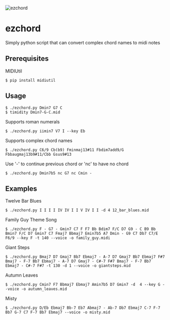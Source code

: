![ezchord](https://user-images.githubusercontent.com/95546311/146630042-6b7d96a1-0f9a-4c98-97f4-ea400d0dc7d6.png)


# ezchord
Simply python script that can convert complex chord names to midi notes

## Prerequisites
MIDIUtil

    $ pip install midiutil


## Usage

    $ ./ezchord.py Dmin7 G7 C
    $ timidity Dmin7-G-C.mid

Supports roman numerals

    $ ./ezchord.py iimin7 V7 I --key Eb

Supports complex chord names

    $ ./ezchord.py C6/9 Cb(b9) Fminmaj13#11 Fbdim7add9/G Fbbaugmaj13b9#11/Cbb Gsus9#13

Use '-' to continue previous chord or 'nc' to have no chord

    $ ./ezchord.py Dmin7b5 nc G7 nc Cmin -
    
## Examples

Twelve Bar Blues

    $ ./ezchord.py I I I I IV IV I I V IV I I -d 4 12_bar_blues.mid

Family Guy Theme Song

    $ ./ezchord.py F - G7 - Gmin7 C7 F F7 Bb Bdim7 F/C D7 G9 - C B9 Bb Bmin7 F/C D7 Gmin7 C7 Fmaj7 Bbmaj7 Emin7b5 A7 Dmin - G9 C7 Db7 C7/E F6/9 --key F -t 140 --voice -o family_guy.midi

Giant Steps

    $ ./ezchord.py Bmaj7 D7 Gmaj7 Bb7 Ebmaj7 - A-7 D7 Gmaj7 Bb7 Ebmaj7 F#7 Bmaj7 - F-7 Bb7 Ebmaj7 - A-7 D7 Gmaj7 - C#-7 F#7 Bmaj7 - F-7 Bb7 Ebmaj7 - C#-7 F#7 -t 130 -d 1 --voice -o giantsteps.mid

Autumn Leaves
    
    $ ./ezchord.py Cmin7 F7 Bbmaj7 Ebmaj7 Amin7b5 D7 Gmin7 -d  4 --key G --voice -o autumn_leaves.mid 

Misty

    $ ./ezchord.py D/Eb Ebmaj7 Bb-7 Eb7 Abmaj7 - Ab-7 Db7 Ebmaj7 C-7 F-7 Bb7 G-7 C7 F-7 Bb7 Ebmaj7 --voice -o misty.mid
